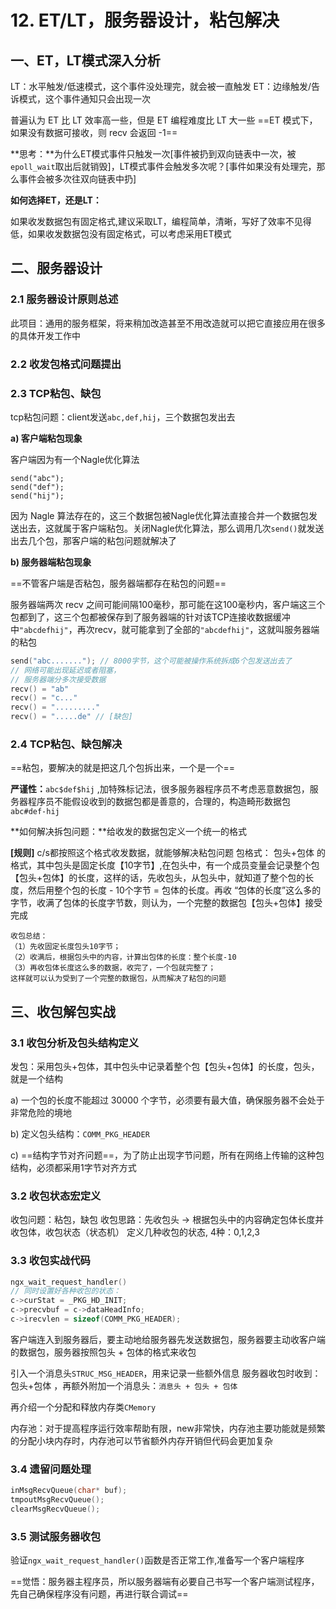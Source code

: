 # 12. ET/LT，服务器设计，粘包解决

## 一、ET，LT模式深入分析

LT：水平触发/低速模式，这个事件没处理完，就会被一直触发
ET：边缘触发/告诉模式，这个事件通知只会出现一次

普遍认为 ET 比 LT 效率高一些，但是 ET 编程难度比 LT 大一些
==ET 模式下，如果没有数据可接收，则 recv 会返回 -1==

**思考：**为什么ET模式事件只触发一次[事件被扔到双向链表中一次，被`epoll_wait`取出后就销毁]，LT模式事件会触发多次呢？[事件如果没有处理完，那么事件会被多次往双向链表中扔]

**如何选择ET，还是LT：**

如果收发数据包有固定格式,建议采取LT，编程简单，清晰，写好了效率不见得低，如果收发数据包没有固定格式，可以考虑采用ET模式

## 二、服务器设计

### 2.1 服务器设计原则总述
此项目：通用的服务框架，将来稍加改造甚至不用改造就可以把它直接应用在很多的具体开发工作中

### 2.2 收发包格式问题提出
### 2.3 TCP粘包、缺包
tcp粘包问题：client发送`abc,def,hij`，三个数据包发出去

**a) 客户端粘包现象**

客户端因为有一个Nagle优化算法

```
send("abc"); 
send("def");
send("hij");
```


因为 Nagle 算法存在的，这三个数据包被Nagle优化算法直接合并一个数据包发送出去，这就属于客户端粘包。关闭Nagle优化算法，那么调用几次`send()`就发送出去几个包，那客户端的粘包问题就解决了

**b) 服务器端粘包现象**

==不管客户端是否粘包，服务器端都存在粘包的问题==

服务器端两次 recv 之间可能间隔100毫秒，那可能在这100毫秒内，客户端这三个包都到了，这三个包都被保存到了服务器端的针对该TCP连接收数据缓冲中`"abcdefhij"`，再次recv，就可能拿到了全部的`"abcdefhij"`，这就叫服务器端的粘包

```c
send("abc......."); // 8000字节，这个可能被操作系统拆成6个包发送出去了
// 网络可能出现延迟或者阻塞，
// 服务器端分多次接受数据
recv() = "ab"
recv() = "c..."
recv() = "........."
recv() = ".....de" // [缺包]
```

### 2.4 TCP粘包、缺包解决
==粘包，要解决的就是把这几个包拆出来，一个是一个==

**严谨性：**`abc$def$hij` ,加特殊标记法，很多服务器程序员不考虑恶意数据包，服务器程序员不能假设收到的数据包都是善意的，合理的，构造畸形数据包`abc#def-hij`

**如何解决拆包问题：**给收发的数据包定义一个统一的格式

**[规则]** c/s都按照这个格式收发数据，就能够解决粘包问题
包格式： 包头+包体 的格式，其中包头是固定长度【10字节】,在包头中，有一个成员变量会记录整个包【包头+包体】的长度，这样的话，先收包头，从包头中，就知道了整个包的长度，然后用整个包的长度 - 10个字节 = 包体的长度。再收 “包体的长度”这么多的字节，收满了包体的长度字节数，则认为，一个完整的数据包【包头+包体】接受完成

```
收包总结：
（1）先收固定长度包头10字节；
（2）收满后，根据包头中的内容，计算出包体的长度：整个长度-10
（3）再收包体长度这么多的数据，收完了，一个包就完整了；
这样就可以认为受到了一个完整的数据包，从而解决了粘包的问题
```

## 三、收包解包实战

### 3.1 收包分析及包头结构定义
发包：采用包头+包体，其中包头中记录着整个包【包头+包体】的长度，包头，就是一个结构

a) 一个包的长度不能超过 30000 个字节，必须要有最大值，确保服务器不会处于非常危险的境地

b) 定义包头结构：`COMM_PKG_HEADER`

c) ==结构字节对齐问题==，为了防止出现字节问题，所有在网络上传输的这种包结构，必须都采用1字节对齐方式

### 3.2 收包状态宏定义
收包问题：粘包，缺包
收包思路：先收包头 -> 根据包头中的内容确定包体长度并收包体，收包状态（状态机）
定义几种收包的状态, 4种：0,1,2,3

### 3.3 收包实战代码
```c++
ngx_wait_request_handler()
// 同时设置好各种收包的状态：
c->curStat = _PKG_HD_INIT;   
c->precvbuf = c->dataHeadInfo; 
c->irecvlen = sizeof(COMM_PKG_HEADER); 
```

客户端连入到服务器后，要主动地给服务器先发送数据包，服务器要主动收客户端的数据包，服务器按照包头 + 包体的格式来收包

引入一个消息头`STRUC_MSG_HEADER`，用来记录一些额外信息
服务器收包时收到： 包头+包体  ，再额外附加一个消息头：`消息头 + 包头 + 包体`

再介绍一个分配和释放内存类`CMemory`

内存池：对于提高程序运行效率帮助有限，new非常快，内存池主要功能就是频繁的分配小块内存时，内存池可以节省额外内存开销但代码会更加复杂

### 3.4 遗留问题处理
```cpp
inMsgRecvQueue(char* buf);
tmpoutMsgRecvQueue();
clearMsgRecvQueue();
```

### 3.5 测试服务器收包
验证`ngx_wait_request_handler()`函数是否正常工作,准备写一个客户端程序

==觉悟：服务器主程序员，所以服务器端有必要自己书写一个客户端测试程序，先自己确保程序没有问题，再进行联合调试==

